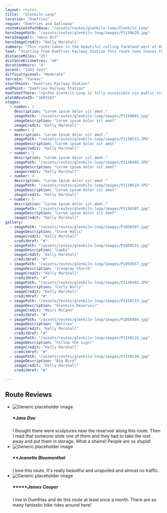 ```yaml
---
layout: routes
title:  "Glenkiln Loop"
location: "Dumfries"
region: "Dumfries and Galloway"
routeAssetsPathBase: "/assets/routes/glenkiln-loop/Glenkiln_Loop"
heroImagePath: "/assets/routes/glenkiln-loop/images/P1130628.jpg"
heroImageAlt: "Hero Alt"
heroImageCredit: "Kelly Marshall"
summary: "This route takes in the beautiful rolling farmland west of Dumfries"
lead: "Starting from Dumfries Railway Station this route soon leaves the bustling town behind. Before you know it, you're enjoying the rolling countryside, slowly ascending up to the Glenkiln Reservoir. Then it's a lovely descent back down through Irongray and back to the starting point."
distanceMiles: "25"
distanceKilometres: "40"
durationHours: "4"
ascent: "1342 feet"
difficultyLevel: "Moderate"
terrain: "Tarmac"
startPoint: "Dumfries Railway Station"
endPoint: "Dumfries Railway Station"
howToGetThere: "<p>The Glenkiln Loop is fully accessible via public transport from <a href=\"https://www.scotrail.co.uk/plan-your-journey/stations-and-facilities/dmf\" target=\"_blank\" class=\"text-warning\">Dumfries Railway Station</a></p>"
plotARouteID: "1003167"
stages:
  - number: 1
    description: "Lorem ipsum dolor sit amet."
    imagePath: "/assets/routes/glenkiln-loop/images/P1150091.jpg"
    imageDescription: "Lorem ipsum dolor sit amet"
    imageCredit: "Kelly Marshall"
  - number: 2
    description: "Lorem ipsum dolor sit amet."
    imagePath: "/assets/routes/glenkiln-loop/images/P1130533.JPG"
    imageDescription: "Lorem ipsum dolor sit amet"
    imageCredit: "Kelly Marshall"
  - number: 3
    description: "Lorem ipsum dolor sit amet."
    imagePath: "/assets/routes/glenkiln-loop/images/P1130495.JPG"
    imageDescription: "Lorem ipsum dolor sit amet"
    imageCredit: "Kelly Marshall"
  - number: 4
    description: "Lorem ipsum dolor sit amet."
    imagePath: "/assets/routes/glenkiln-loop/images/P1130519.JPG"
    imageDescription: "Lorem ipsum dolor sit amet"
    imageCredit: "Kelly Marshall"
  - number: 5
    description: "Lorem ipsum dolor sit amet."
    imagePath: "/assets/routes/glenkiln-loop/images/P1150307.jpg"
    imageDescription: "Lorem ipsum dolor sit amet"
    imageCredit: "Kelly Marshall"
gallery:
  - imagePath: "/assets/routes/glenkiln-loop/images/P1050297.jpg"
    imageDescription: "Stone Walls"
    imageCredit: "Kelly Marshall"
    creditHref: "#"
  - imagePath: "/assets/routes/glenkiln-loop/images/P1050531.jpg"
    imageDescription: "Lambs"
    imageCredit: "Kelly Marshall"
    creditHref: "#"
  - imagePath: "/assets/routes/glenkiln-loop/images/P1050557.jpg"
    imageDescription: "Irongray Church"
    imageCredit: "Kelly Marshall"
    creditHref: "#"
  - imagePath: "/assets/routes/glenkiln-loop/images/P1130492.JPG"
    imageDescription: "Curly Wurly"
    imageCredit: "Kelly Marshall"
    creditHref: "#"
  - imagePath: "/assets/routes/glenkiln-loop/images/P1150133.jpg"
    imageDescription: "Glenkiln Reservoir"
    imageCredit: "Mairi McCann"
    creditHref: "#"
  - imagePath: "/assets/routes/glenkiln-loop/images/P1050484.jpg"
    imageDescription: "Belties"
    imageCredit: "Kelly Marshall"
    creditHref: "#"
  - imagePath: "/assets/routes/glenkiln-loop/images/P1150116.jpg"
    imageDescription: "Follow the sign!"
    imageCredit: "Kelly Marshall"
    creditHref: "#"
  - imagePath: "/assets/routes/glenkiln-loop/images/P1150130.jpg"
    imageDescription: "Big Bird"
    imageCredit: "Kelly Marshall"
    creditHref: "#"

---
```

<section class="user-reviews__wrapper text-light d-print-none">
<div class="container py-5">
<h2 class="mb-5">Route Reviews</h2>
<ul class="list-unstyled user-reviews__list row row-cols-1 row-cols-md-2 row-cols-lg-3">
    <li class="media col p-3">
        <img class="mr-3" src="https://avatars.dicebear.com/v2/female/jane.svg?options[mood][]=sad" alt="Generic placeholder image">
        <div class="media-body">
            <h5><span class="rating">*</span>Jane Doe</h5>
            I thought there were sculptures near the reservoir along this route. Then I read that someone stole one of them and they had to take the rest away and put them in storage. What a shame! People are so stupid!
        </div>
    </li>
    <li class="media col p-3">
        <img class="mr-3" src="https://avatars.dicebear.com/v2/female/janet.svg?options[mood][]=happy" alt="Generic placeholder image">
        <div class="media-body">
            <h5><span class="rating">**</span>Jeanette Bloomenthal</h5>
            I love this route. It's really beautiful and unspoiled and almost no traffic.
        </div>
    </li>
    <li class="media col p-3">
        <img class="mr-3" src="https://avatars.dicebear.com/v2/male/test.svg?options[mood][]=happy" alt="Generic placeholder image">
        <div class="media-body">
            <h5><span class="rating">*****</span>James Cooper</h5>
            I live in Dumfries and do this route at least once a month. There are so many fantastic bike rides around here!
        </div>
    </li>
</ul>
</div>
</section>
<!-- <section class="py-5 text-light d-print-none" id="app">
    <whats-nearby></whats-nearby>
</section> -->
